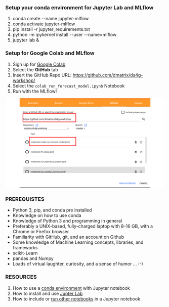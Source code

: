 ### Setup your conda environment for Jupyter Lab and MLflow
1. conda create --name jupyter-mlflow
2. conda activate jupyter-mlflow
3. pip install -r jupyter_requirements.txt
4. python -m ipykernel install --user --name=mlflow
4. jupyter lab &

### Setup for Google Colab and MLflow
1. Sign up for [Google Colab](https://colab.research.google.com/])
2. Select the **GitHub** tab
3. Insert the GitHub Repo URL: https://github.com/dmatrix/ds4g-workshop/
4. Select the ``colab_run_forecast_model.ipynb`` Notebook
5. Run with the MLflow!

![](images/colab_notebook.png)

### PREREQUISTES
* Python 3, pip, and conda pre installed
* Knowledge on how to use conda
* Knowledge of Python 3 and programming in general
* Preferably a UNIX-based, fully-charged laptop with 8-16 GB, with a Chrome or Firefox browser
* Familiarity with GitHub, git, and an account on Github
* Some knowledge of Machine Learning concepts, libraries, and frameworks
 * scikit-Learn
 * pandas and Numpy
* Loads of virtual laughter, curiosity, and a sense of humor ... :-)

### RESOURCES

1. How to use a [conda environment](https://medium.com/@nrk25693/how-to-add-your-conda-environment-to-your-jupyter-notebook-in-just-4-steps-abeab8b8d084) with Jupyter notebook 
2. How to install and use [Jupter Lab](https://jupyterlab.readthedocs.io/en/stable/getting_started/installation.html)
3. How to include or [run other notebooks]( https://vispud.blogspot.com/2019/02/ipynb-import-another-ipynb-file.htm) in a Jupyter notebook

